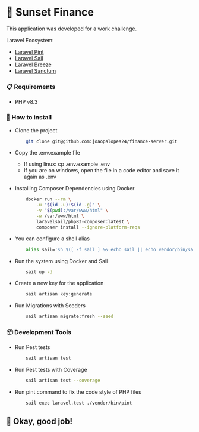 # 📌 Sunset Finance

This application was developed for a work challenge.

Laravel Ecosystem:

-   [Laravel Pint](https://github.com/laravel/pint)
-   [Laravel Sail](https://github.com/laravel/sail)
-   [Laravel Breeze](https://github.com/laravel/breeze)
-   [Laravel Sanctum](https://github.com/laravel/sanctum)

### 📋 Requirements

-   PHP v8.3

### 🔧 How to install

-   Clone the project

    ```bash
        git clone git@github.com:joaopalopes24/finance-server.git
    ```

-   Copy the .env.example file

    -   If using linux: cp .env.example .env
    -   If you are on windows, open the file in a code editor and save it again as .env

-   Installing Composer Dependencies using Docker

    ```bash
        docker run --rm \
            -u "$(id -u):$(id -g)" \
            -v "$(pwd):/var/www/html" \
            -w /var/www/html \
            laravelsail/php83-composer:latest \
            composer install --ignore-platform-reqs
    ```

-   You can configure a shell alias

    ```bash
        alias sail='sh $([ -f sail ] && echo sail || echo vendor/bin/sail)'
    ```

-   Run the system using Docker and Sail

    ```bash
        sail up -d
    ```

-   Create a new key for the application

    ```bash
        sail artisan key:generate
    ```

-   Run Migrations with Seeders

    ```bash
        sail artisan migrate:fresh --seed
    ```

### 📦 Development Tools

-   Run Pest tests

    ```bash
        sail artisan test
    ```

-   Run Pest tests with Coverage

    ```bash
        sail artisan test --coverage
    ```

-   Run pint command to fix the code style of PHP files

    ```bash
        sail exec laravel.test ./vendor/bin/pint
    ```

## 🚀 Okay, good job!

